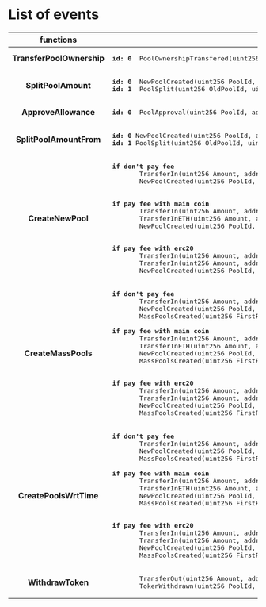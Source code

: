 # List of events

<table>
<thead>
<tr>
<th align="center">functions</th>
<th>events</th>
<th>links</th>
</tr>
</thead>
<tbody>
<tr>
<td align="center"><b>TransferPoolOwnership</b></td>
<td align="left"><pre>
<b>id: 0</b>  PoolOwnershipTransfered(uint256 PoolId, address NewOwner, address OldOwner)</pre></td>
<td><a href="https://testnet.bscscan.com/tx/0x54cbdf138be5ad711f648bc2d9e7086d29f064e8afc82e89f36f04b5c69d7e44#eventlog">TransferPoolOwnership</a></td>
</tr>
<tr>
<td align="center"><b>SplitPoolAmount</b></td>
<td align="left"><pre>
<b>id: 0</b>  NewPoolCreated(uint256 PoolId, address Token, uint256 StartTime, uint256 FinishTime, uint256 StartAmount, address Owner)
<b>id: 1</b>  PoolSplit(uint256 OldPoolId, uint256 NewPoolId, uint256 NewAmount, address NewOwner)
</pre></td>
<td><a href="https://testnet.bscscan.com/tx/0x3c448f482b866eb8c379a3599d0555013a2396dde327a992d38267c28abdea19#eventlog">SplitPoolAmount</a></td>
</tr>
<tr>
<td align="center"><b>ApproveAllowance</b></td>
<td align="left"><pre>
<b>id: 0</b>  PoolApproval(uint256 PoolId, address Spender, uint256 Amount)
</pre></td>
<td><a href="https://testnet.bscscan.com/tx/0x947d2b2cede1496907c26dba9701a77aa98ecf8236c8210f721eba17b107b1af#eventlog">ApproveAllowance</a>
</td>
</tr>
  <tr>
<td align="center"><b>SplitPoolAmountFrom</b></td>
<td align="left"><pre>
<b>id: 0</b> NewPoolCreated(uint256 PoolId, address Token, uint256 StartTime, uint256 FinishTime, uint256 StartAmount, address Owner)
<b>id: 1</b> PoolSplit(uint256 OldPoolId, uint256 NewPoolId, uint256 NewAmount, address NewOwner)
<td><a href="https://testnet.bscscan.com/tx/0xecf9e18a1013d9c8cd404f798b66152fd3499cff46f3f2938f060e064ee5ef0f#eventlog">SplitPoolAmountFrom</a>
</td>
</tr>
<tr>
<td align="center"><b>CreateNewPool</b></td>
<td align="left"><pre>
<b>if don't pay fee</b>
       TransferIn(uint256 Amount, address From, address Token)
       NewPoolCreated(uint256 PoolId, address Token, uint256 StartTime, uint256 FinishTime, uint256 StartAmount, address Owner)
<br>
<b>if pay fee with main coin</b>
       TransferIn(uint256 Amount, address From, address Token)
       TransferInETH(uint256 Amount, address From)
       NewPoolCreated(uint256 PoolId, address Token, uint256 StartTime, uint256 FinishTime, uint256 StartAmount, address Owner)
<br>
<b>if pay fee with erc20 </b>
       TransferIn(uint256 Amount, address From, address Token) 
       TransferIn(uint256 Amount, address From, address Token) 
       NewPoolCreated(uint256 PoolId, address Token, uint256 StartTime, uint256 FinishTime, uint256 StartAmount, address Owner)
</pre></td>
<td><a href="https://testnet.bscscan.com/tx/0x480981aef6e4421edbaddce7c03764f09b168de82f37a51a42f0d4229b260dfc#eventlog">CreateNewPool</a>
</td>
</tr>
<tr>
<td align="center"><b>CreateMassPools</b></td>
<td align="left"><pre>
<b>if don't pay fee</b>
       TransferIn(uint256 Amount, address From, address Token)
       NewPoolCreated(uint256 PoolId, address Token, uint256 StartTime, uint256 FinishTime, uint256 StartAmount, address Owner)
       MassPoolsCreated(uint256 FirstPoolId, uint256 LastPoolId)<br>
<b>if pay fee with main coin</b>
       TransferIn(uint256 Amount, address From, address Token)
       TransferInETH(uint256 Amount, address From)
       NewPoolCreated(uint256 PoolId, address Token, uint256 StartTime, uint256 FinishTime, uint256 StartAmount, address Owner)
       MassPoolsCreated(uint256 FirstPoolId, uint256 LastPoolId)
<br>
<b>if pay fee with erc20 </b>
       TransferIn(uint256 Amount, address From, address Token)
       TransferIn(uint256 Amount, address From, address Token)
       NewPoolCreated(uint256 PoolId, address Token, uint256 StartTime, uint256 FinishTime, uint256 StartAmount, address Owner)
       MassPoolsCreated(uint256 FirstPoolId, uint256 LastPoolId)
</pre></td>
<td><a href="https://testnet.bscscan.com/tx/0xd0acd51a56bb7dcb4357a7c660ea82678cfa8542c2a7912c029aca1c6dea679e#eventlog">CreateMassPools</a></td>
</tr>
  <tr>
<td align="center"><b>CreatePoolsWrtTime</b></td>
<td align="left"><pre>
<b>if don't pay fee</b>
       TransferIn(uint256 Amount, address From, address Token)
       NewPoolCreated(uint256 PoolId, address Token, uint256 StartTime, uint256 FinishTime, uint256 StartAmount, address Owner)
       MassPoolsCreated(uint256 FirstPoolId, uint256 LastPoolId)<br>
<b>if pay fee with main coin</b>
       TransferIn(uint256 Amount, address From, address Token)
       TransferInETH(uint256 Amount, address From)
       NewPoolCreated(uint256 PoolId, address Token, uint256 StartTime, uint256 FinishTime, uint256 StartAmount, address Owner)
       MassPoolsCreated(uint256 FirstPoolId, uint256 LastPoolId)
<br>
<b>if pay fee with erc20 </b>
       TransferIn(uint256 Amount, address From, address Token)
       TransferIn(uint256 Amount, address From, address Token)
       NewPoolCreated(uint256 PoolId, address Token, uint256 StartTime, uint256 FinishTime, uint256 StartAmount, address Owner)
       MassPoolsCreated(uint256 FirstPoolId, uint256 LastPoolId)
</pre></td>
<td><a href="https://testnet.bscscan.com/tx/0x4be6d53d04253b9d8c158856e819dc9d07ae3221f875c2769f5dfc286c1137c9#eventlog">CreatePoolsWrtTime</a></td>
</tr>
<tr>
<td align="center"><b>WithdrawToken</b></td>
<td align="left"><pre>
       TransferOut(uint256 Amount, address To, address Token)
       TokenWithdrawn(uint256 PoolId, address Recipient, uint256 Amount)
</pre></td>
<td><a href="https://testnet.bscscan.com/tx/0xaf0f7a210f70da871a85652539a3fb944604fa87f2ad588612e736fce9a255c7#eventlog">WithdrawToken</a></td>
</tr>
</tbody>
</table>